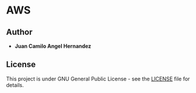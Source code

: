 # AWS


## Author

* **Juan Camilo Angel Hernandez** 


## License

This project is under GNU General Public License - see the [LICENSE](LICENSE) file for details.
